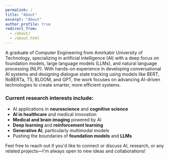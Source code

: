 ```yaml
---
permalink: /
title: "About"
excerpt: "About"
author_profile: true
redirect_from:
  - /about/
  - /about.html
---
```


<section id="about">
  <p>
    A graduate of Computer Engineering from Amirkabir University of Technology, specializing in artificial intelligence (AI) with a deep focus on foundation models, large language models (LLMs), and natural language processing (NLP). With hands-on experience in developing conversational AI systems and designing dialogue state tracking using models like BERT, RoBERTa, T5, BLOOM, and GPT, the work focuses on advancing AI-driven technologies to create smarter, more efficient systems.
  </p>

  <h3>Current research interests include:</h3>
  <ul>
    <li>AI applications in <strong>neuroscience</strong> and <strong>cognitive science</strong></li>
    <li><strong>AI in healthcare</strong> and medical innovation</li>
    <li><strong>Medical and brain imaging</strong> powered by AI</li>
    <li><strong>Deep learning</strong> and <strong>reinforcement learning</strong></li>
    <li><strong>Generative AI</strong>, particularly multimodal models</li>
    <li>Pushing the boundaries of <strong>foundation models</strong> and <strong>LLMs</strong></li>
  </ul>

  <p>
    Feel free to reach out if you'd like to connect or discuss AI, research, or any related projects—I'm always open to new ideas and collaborations!
  </p>
</section>
